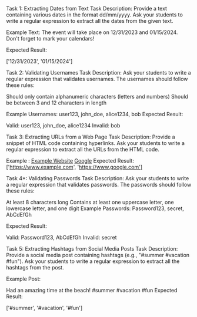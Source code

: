 Task 1: Extracting Dates from Text
Task Description: Provide a text containing various dates in the format dd/mm/yyyy. Ask your students to write a regular expression to extract all the dates from the given text.

Example Text:
The event will take place on 12/31/2023 and 01/15/2024. Don't forget to mark your calendars!

Expected Result:

['12/31/2023', '01/15/2024']

Task 2: Validating Usernames
Task Description: Ask your students to write a regular expression that validates usernames. The usernames should follow these rules:

Should only contain alphanumeric characters (letters and numbers)
Should be between 3 and 12 characters in length

Example Usernames:
user123, john_doe, alice1234, bob
Expected Result:

Valid: user123, john_doe, alice1234
Invalid: bob

Task 3: Extracting URLs from a Web Page
Task Description: Provide a snippet of HTML code containing hyperlinks. Ask your students to write a regular expression to extract all the URLs from the HTML code.

Example :
<a href="https://www.example.com">Example Website</a> <a href="https://www.google.com">Google</a>
Expected Result:
['https://www.example.com', 'https://www.google.com']

Task 4\*: Validating Passwords
Task Description: Ask your students to write a regular expression that validates passwords. The passwords should follow these rules:

At least 8 characters long
Contains at least one uppercase letter, one lowercase letter, and one digit
Example Passwords:
Password123, secret, AbCdEfGh

Expected Result:

Valid: Password123, AbCdEfGh
Invalid: secret

Task 5: Extracting Hashtags from Social Media Posts
Task Description: Provide a social media post containing hashtags (e.g., "#summer #vacation #fun"). Ask your students to write a regular expression to extract all the hashtags from the post.

Example Post:

Had an amazing time at the beach! #summer #vacation #fun
Expected Result:

['#summer', '#vacation', '#fun']
